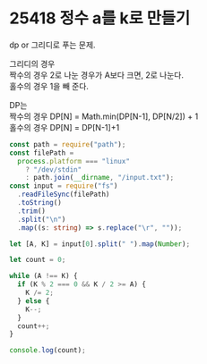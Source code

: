 # 25418 정수 a를 k로 만들기

dp or 그리디로 푸는 문제.

그리디의 경우  
짝수의 경우 2로 나눈 경우가 A보다 크면, 2로 나눈다.  
홀수의 경우 1을 빼 준다.

DP는  
짝수의 경우 DP[N] = Math.min(DP[N-1], DP[N/2]) + 1  
홀수의 경우 DP[N] = DP[N-1]+1

```typescript
const path = require("path");
const filePath =
  process.platform === "linux"
    ? "/dev/stdin"
    : path.join(__dirname, "/input.txt");
const input = require("fs")
  .readFileSync(filePath)
  .toString()
  .trim()
  .split("\n")
  .map((s: string) => s.replace("\r", ""));

let [A, K] = input[0].split(" ").map(Number);

let count = 0;

while (A !== K) {
  if (K % 2 === 0 && K / 2 >= A) {
    K /= 2;
  } else {
    K--;
  }
  count++;
}

console.log(count);
```
